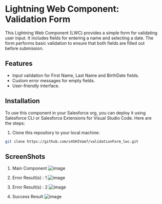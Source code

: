 # Lightning Web Component: Validation Form

This Lightning Web Component (LWC) provides a simple form for validating user input. It includes fields for entering a name and selecting a date. The form performs basic validation to ensure that both fields are filled out before submission.

## Features

- Input validation for First Name, Last Name and BirthDate fields.
- Custom error messages for empty fields.
- User-friendly interface.

## Installation

To use this component in your Salesforce org, you can deploy it using Salesforce CLI or Salesforce Extensions for Visual Studio Code. Here are the steps:

1. Clone this repository to your local machine:

```bash
git clone https://github.com/s4SHIVam7/validationForm_lwc.git

```
## ScreenShots

1. Main Component
![image](https://github.com/s4SHIVam7/validationForm_lwc/assets/60181328/a4ef3487-220f-4659-b41c-a580ea0ba1af)

2. Error Result(s) : 1
![image](https://github.com/s4SHIVam7/validationForm_lwc/assets/60181328/a9491c3b-a2d1-49b5-b8df-99b066bf7371)

3. Error Result(s) : 2
![image](https://github.com/s4SHIVam7/validationForm_lwc/assets/60181328/34cc2bae-9c91-4327-b693-7c4286ec59ef)

4. Success Result 
![image](https://github.com/s4SHIVam7/validationForm_lwc/assets/60181328/d66db5e1-921c-4d20-84b0-bd2bba834fce)





